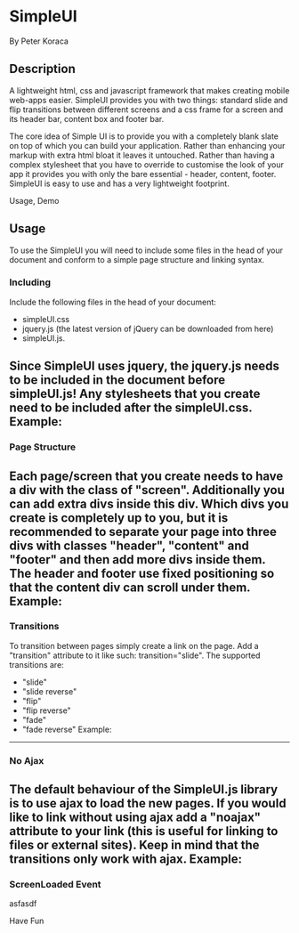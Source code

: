 

# SimpleUI
By Peter Koraca

## Description
A lightweight html, css and javascript framework that makes creating mobile web-apps easier. SimpleUI provides you with two things: standard slide and flip transitions between different screens and a css frame for a screen and its header bar, content box and footer bar.

The core idea of Simple UI is to provide you with a completely blank slate on top of which you can build your application. Rather than enhancing your markup with extra html bloat it leaves it untouched. Rather than having a complex stylesheet that you have to override to customise the look of your app it provides you with only the bare essential - header, content, footer. SimpleUI is easy to use and has a very lightweight footprint.

Usage, Demo



## Usage
To use the SimpleUI you will need to include some files in the head of your document and conform to a simple page structure and linking syntax.

### Including
Include the following files in the head of your document: 
- simpleUI.css
- jquery.js (the latest version of jQuery can be downloaded from here)
- simpleUI.js. 

Since SimpleUI uses jquery, the jquery.js needs to be included in the document before simpleUI.js! Any stylesheets that you create need to be included after the simpleUI.css.
Example:
---

### Page Structure
Each page/screen that you create needs to have a div with the class of "screen". Additionally you can add extra divs inside this div. Which divs you create is completely up to you, but it is recommended to separate your page into three divs with classes "header", "content" and "footer" and then add more divs inside them. The header and footer use fixed positioning so that the content div can scroll under them.
Example:
---

### Transitions
To transition between pages simply create a link on the page. Add a "transition" attribute to it like such: transition="slide". The supported transitions are:
- "slide"
- "slide reverse"
- "flip"
- "flip reverse"
- "fade"
- "fade reverse"
Example:
---

### No Ajax
The default behaviour of the SimpleUI.js library is to use ajax to load the new pages. If you would like to link without using ajax add a "noajax" attribute to your link (this is useful for linking to files or external sites). Keep in mind that the transitions only work with ajax.
Example:
---

### ScreenLoaded Event
asfasdf

Have Fun